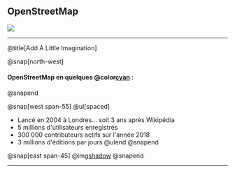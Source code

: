 ## OpenStreetMap

![](https://upload.wikimedia.org/wikipedia/commons/thumb/b/b0/Openstreetmap_logo.svg/240px-Openstreetmap_logo.svg.png)

---
@title[Add A Little Imagination]

@snap[north-west]
#### OpenStreetMap en quelques @color[cyan](**chiffres**) :
@snapend

@snap[west span-55]
@ul[spaced]
- Lancé en 2004 à Londres... soit 3 ans après Wikipédia
- 5 millions d'utilisateurs enregistrés
- 300 000 contributeurs actifs sur l'année 2018
- 3 millions d'éditions par jours
@ulend
@snapend

@snap[east span-45]
@img[shadow](https://wiki.openstreetmap.org/w/images/thumb/7/79/Osmdbstats1_users.png/800px-Osmdbstats1_users.png)
@snapend

---
